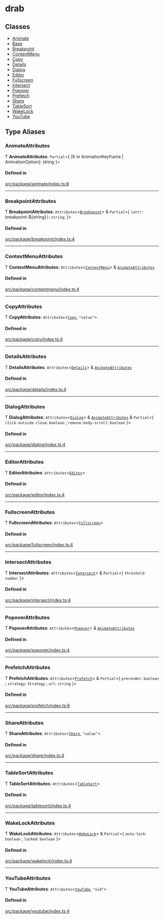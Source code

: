 # drab

## Classes

- [Animate](/docs/classes/Animate.md)
- [Base](/docs/classes/Base.md)
- [Breakpoint](/docs/classes/Breakpoint.md)
- [ContextMenu](/docs/classes/ContextMenu.md)
- [Copy](/docs/classes/Copy.md)
- [Details](/docs/classes/Details.md)
- [Dialog](/docs/classes/Dialog.md)
- [Editor](/docs/classes/Editor.md)
- [Fullscreen](/docs/classes/Fullscreen.md)
- [Intersect](/docs/classes/Intersect.md)
- [Popover](/docs/classes/Popover.md)
- [Prefetch](/docs/classes/Prefetch.md)
- [Share](/docs/classes/Share.md)
- [TableSort](/docs/classes/TableSort.md)
- [WakeLock](/docs/classes/WakeLock.md)
- [YouTube](/docs/classes/YouTube.md)

## Type Aliases

### AnimateAttributes

Ƭ **AnimateAttributes**: `Partial`\<\{ [K in AnimationKeyframe \| AnimationOption]: string }\>

#### Defined in

[src/package/animate/index.ts:8](https://github.com/rossrobino/components/blob/f3c8d7e392389b8f2fcfa87f8238697887e00a54/src/package/animate/index.ts#L8)

---

### BreakpointAttributes

Ƭ **BreakpointAttributes**: `Attributes`\<[`Breakpoint`](/docs/classes/Breakpoint.md)\> & `Partial`\<\{ `[attr: `breakpoint-${string}`]`: `string`; }\>

#### Defined in

[src/package/breakpoint/index.ts:4](https://github.com/rossrobino/components/blob/f3c8d7e392389b8f2fcfa87f8238697887e00a54/src/package/breakpoint/index.ts#L4)

---

### ContextMenuAttributes

Ƭ **ContextMenuAttributes**: `Attributes`\<[`ContextMenu`](/docs/classes/ContextMenu.md)\> & [`AnimateAttributes`](/docs/modules.md#animateattributes)

#### Defined in

[src/package/contextmenu/index.ts:4](https://github.com/rossrobino/components/blob/f3c8d7e392389b8f2fcfa87f8238697887e00a54/src/package/contextmenu/index.ts#L4)

---

### CopyAttributes

Ƭ **CopyAttributes**: `Attributes`\<[`Copy`](/docs/classes/Copy.md), `"value"`\>

#### Defined in

[src/package/copy/index.ts:4](https://github.com/rossrobino/components/blob/f3c8d7e392389b8f2fcfa87f8238697887e00a54/src/package/copy/index.ts#L4)

---

### DetailsAttributes

Ƭ **DetailsAttributes**: `Attributes`\<[`Details`](/docs/classes/Details.md)\> & [`AnimateAttributes`](/docs/modules.md#animateattributes)

#### Defined in

[src/package/details/index.ts:4](https://github.com/rossrobino/components/blob/f3c8d7e392389b8f2fcfa87f8238697887e00a54/src/package/details/index.ts#L4)

---

### DialogAttributes

Ƭ **DialogAttributes**: `Attributes`\<[`Dialog`](/docs/classes/Dialog.md)\> & [`AnimateAttributes`](/docs/modules.md#animateattributes) & `Partial`\<\{ `click-outside-close`: `boolean` ; `remove-body-scroll`: `boolean` }\>

#### Defined in

[src/package/dialog/index.ts:4](https://github.com/rossrobino/components/blob/f3c8d7e392389b8f2fcfa87f8238697887e00a54/src/package/dialog/index.ts#L4)

---

### EditorAttributes

Ƭ **EditorAttributes**: `Attributes`\<[`Editor`](/docs/classes/Editor.md)\>

#### Defined in

[src/package/editor/index.ts:4](https://github.com/rossrobino/components/blob/f3c8d7e392389b8f2fcfa87f8238697887e00a54/src/package/editor/index.ts#L4)

---

### FullscreenAttributes

Ƭ **FullscreenAttributes**: `Attributes`\<[`Fullscreen`](/docs/classes/Fullscreen.md)\>

#### Defined in

[src/package/fullscreen/index.ts:4](https://github.com/rossrobino/components/blob/f3c8d7e392389b8f2fcfa87f8238697887e00a54/src/package/fullscreen/index.ts#L4)

---

### IntersectAttributes

Ƭ **IntersectAttributes**: `Attributes`\<[`Intersect`](/docs/classes/Intersect.md)\> & `Partial`\<\{ `threshold`: `number` }\>

#### Defined in

[src/package/intersect/index.ts:4](https://github.com/rossrobino/components/blob/f3c8d7e392389b8f2fcfa87f8238697887e00a54/src/package/intersect/index.ts#L4)

---

### PopoverAttributes

Ƭ **PopoverAttributes**: `Attributes`\<[`Popover`](/docs/classes/Popover.md)\> & [`AnimateAttributes`](/docs/modules.md#animateattributes)

#### Defined in

[src/package/popover/index.ts:4](https://github.com/rossrobino/components/blob/f3c8d7e392389b8f2fcfa87f8238697887e00a54/src/package/popover/index.ts#L4)

---

### PrefetchAttributes

Ƭ **PrefetchAttributes**: `Attributes`\<[`Prefetch`](/docs/classes/Prefetch.md)\> & `Partial`\<\{ `prerender`: `boolean` ; `strategy`: `Strategy` ; `url`: `string` }\>

#### Defined in

[src/package/prefetch/index.ts:6](https://github.com/rossrobino/components/blob/f3c8d7e392389b8f2fcfa87f8238697887e00a54/src/package/prefetch/index.ts#L6)

---

### ShareAttributes

Ƭ **ShareAttributes**: `Attributes`\<[`Share`](/docs/classes/Share.md), `"value"`\>

#### Defined in

[src/package/share/index.ts:4](https://github.com/rossrobino/components/blob/f3c8d7e392389b8f2fcfa87f8238697887e00a54/src/package/share/index.ts#L4)

---

### TableSortAttributes

Ƭ **TableSortAttributes**: `Attributes`\<[`TableSort`](/docs/classes/TableSort.md)\>

#### Defined in

[src/package/tablesort/index.ts:4](https://github.com/rossrobino/components/blob/f3c8d7e392389b8f2fcfa87f8238697887e00a54/src/package/tablesort/index.ts#L4)

---

### WakeLockAttributes

Ƭ **WakeLockAttributes**: `Attributes`\<[`WakeLock`](/docs/classes/WakeLock.md)\> & `Partial`\<\{ `auto-lock`: `boolean` ; `locked`: `boolean` }\>

#### Defined in

[src/package/wakelock/index.ts:4](https://github.com/rossrobino/components/blob/f3c8d7e392389b8f2fcfa87f8238697887e00a54/src/package/wakelock/index.ts#L4)

---

### YouTubeAttributes

Ƭ **YouTubeAttributes**: `Attributes`\<[`YouTube`](/docs/classes/YouTube.md), `"uid"`\>

#### Defined in

[src/package/youtube/index.ts:4](https://github.com/rossrobino/components/blob/f3c8d7e392389b8f2fcfa87f8238697887e00a54/src/package/youtube/index.ts#L4)
